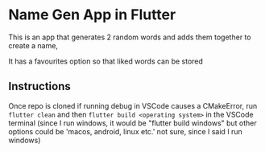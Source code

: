 # Name Gen App in Flutter

This is an app that generates 2 random words and adds them together to create a name, 

It has a favourites option so that liked words can be stored 

## Instructions

Once repo is cloned if running debug in VSCode causes a CMakeError, 
run `flutter clean` and then `flutter build <operating system>` in the VSCode terminal 
(since I run windows, it would be "flutter build windows" but other options could be 'macos, android, linux etc.' not sure, since I said I run windows)

